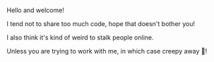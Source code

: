 Hello and welcome!

I tend not to share too much code, hope that doesn't bother you!

I also think it's kind of weird to stalk people online. 

Unless you are trying to work with me, in which case creepy away 🙈!
